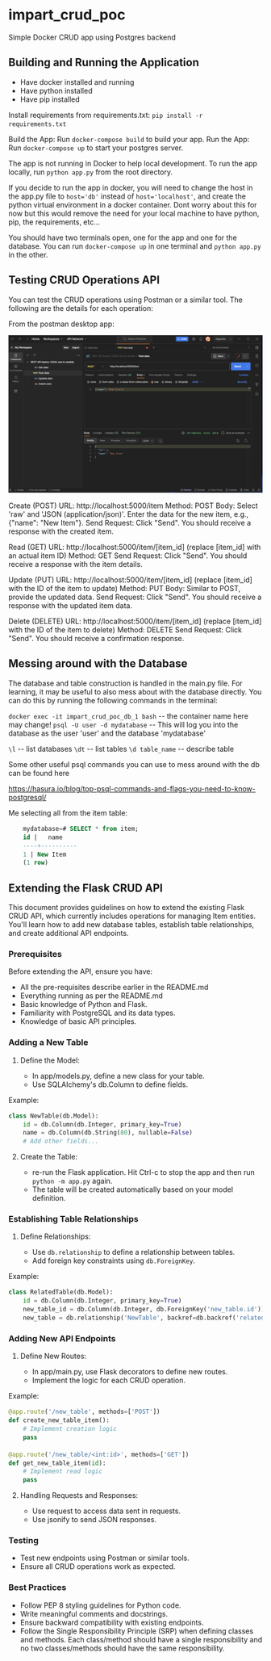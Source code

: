 # impart_crud_poc
Simple Docker CRUD app using Postgres backend

## Building and Running the Application

- Have docker installed and running
- Have python installed
- Have pip installed

Install requirements from requirements.txt: `pip install -r requirements.txt`

Build the App: Run `docker-compose build` to build your app.
Run the App: Run `docker-compose up` to start your postgres server.

The app is not running in Docker to help local development. To run the app locally, run `python app.py` from the root directory.

If you decide to run the app in docker, you will need to change the host in the app.py file to `host='db'` instead of `host='localhost'`, and create the python virtual environment in a docker container. Dont worry about this for now but this would remove the need for your local machine to have python, pip, the requirements, etc...

You should have two terminals open, one for the app and one for the database. You can run `docker-compose up` in one terminal and `python app.py` in the other.


## Testing CRUD Operations API

You can test the CRUD operations using Postman or a similar tool. The following are the details for each operation:

From the postman desktop app:

![Alt text](image.png)

Create (POST)
URL: http://localhost:5000/item
Method: POST
Body: Select 'raw' and 'JSON (application/json)'. Enter the data for the new item, e.g., {"name": "New Item"}.
Send Request: Click "Send". You should receive a response with the created item.

Read (GET)
URL: http://localhost:5000/item/[item_id] (replace [item_id] with an actual item ID)
Method: GET
Send Request: Click "Send". You should receive a response with the item details.

Update (PUT)
URL: http://localhost:5000/item/[item_id] (replace [item_id] with the ID of the item to update)
Method: PUT
Body: Similar to POST, provide the updated data.
Send Request: Click "Send". You should receive a response with the updated item data.

Delete (DELETE)
URL: http://localhost:5000/item/[item_id] (replace [item_id] with the ID of the item to delete)
Method: DELETE
Send Request: Click "Send". You should receive a confirmation response.

## Messing around with the Database

The database and table construction is handled in the main.py file. For learning, it may be useful to also mess about with the database directly. You can do this by running the following commands in the terminal:

`docker exec -it impart_crud_poc_db_1 bash` -- the container name here may change!
`psql -U user -d mydatabase` -- This will log you into the database as the user 'user' and the database 'mydatabase'

`\l` -- list databases
`\dt` -- list tables
`\d table_name` -- describe table

Some other useful psql commands you can use to mess around with the db can be found here

https://hasura.io/blog/top-psql-commands-and-flags-you-need-to-know-postgresql/

Me selecting all from the item table:
```sql
    mydatabase=# SELECT * from item;
    id |   name
    ----+----------
    1 | New Item
    (1 row)
```

## Extending the Flask CRUD API

This document provides guidelines on how to extend the existing Flask CRUD API, which currently includes operations for managing Item entities. You'll learn how to add new database tables, establish table relationships, and create additional API endpoints.

### Prerequisites
Before extending the API, ensure you have:

- All the pre-requisites describe earlier in the README.md
- Everything running as per the README.md
- Basic knowledge of Python and Flask.
- Familiarity with PostgreSQL and its data types.
- Knowledge of basic API principles.


### Adding a New Table

1. Define the Model:

    - In app/models.py, define a new class for your table.
    - Use SQLAlchemy's db.Column to define fields.

Example:
```python
class NewTable(db.Model):
    id = db.Column(db.Integer, primary_key=True)
    name = db.Column(db.String(80), nullable=False)
    # Add other fields...
```
2. Create the Table:

    - re-run the Flask application. Hit Ctrl-c to stop the app and then run `python -m app.py` again.
    - The table will be created automatically based on your model definition.

### Establishing Table Relationships

1. Define Relationships:

    - Use `db.relationship` to define a relationship between tables.
    - Add foreign key constraints using `db.ForeignKey`.

Example:
```python
class RelatedTable(db.Model):
    id = db.Column(db.Integer, primary_key=True)
    new_table_id = db.Column(db.Integer, db.ForeignKey('new_table.id'))
    new_table = db.relationship('NewTable', backref=db.backref('related_tables', lazy=True))
```

### Adding New API Endpoints

1. Define New Routes:

    - In app/main.py, use Flask decorators to define new routes.
    - Implement the logic for each CRUD operation.

Example:
```python
@app.route('/new_table', methods=['POST'])
def create_new_table_item():
    # Implement creation logic
    pass

@app.route('/new_table/<int:id>', methods=['GET'])
def get_new_table_item(id):
    # Implement read logic
    pass
```

2. Handling Requests and Responses:

    - Use request to access data sent in requests.
    - Use jsonify to send JSON responses.

### Testing

- Test new endpoints using Postman or similar tools.
- Ensure all CRUD operations work as expected.

### Best Practices

- Follow PEP 8 styling guidelines for Python code.
- Write meaningful comments and docstrings.
- Ensure backward compatibility with existing endpoints.
- Follow the Single Responsibility Principle (SRP) when defining classes and methods. Each class/method should have a single responsibility and no two classes/methods should have the same responsibility.

